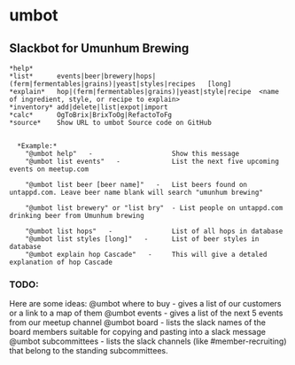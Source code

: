 # umbot
## Slackbot for Umunhum Brewing 

    *help*
    *list*      events|beer|brewery|hops|(ferm|fermentables|grains)|yeast|styles|recipes   [long]
    *explain*   hop|(ferm|fermentables|grains)|yeast|style|recipe  <name of ingredient, style, or recipe to explain>
    *inventory* add|delete|list|expot|import
    *calc*      OgToBrix|BrixToOg|RefactoToFg
    *source*    Show URL to umbot Source code on GitHub


      *Example:*
        "@umbot help"   -                    Show this message
        "@umbot list events"   -             List the next five upcoming events on meetup.com

        "@umbot list beer [beer name]"   -   List beers found on untappd.com. Leave beer name blank will search "umunhum brewing"

        "@umbot list brewery" or "list bry"  - List people on untappd.com drinking beer from Umunhum brewing

        "@umbot list hops"   -               List of all hops in database
        "@umbot list styles [long]"   -      List of beer styles in database
        "@umbot explain hop Cascade"   -     This will give a detaled explanation of hop Cascade

### TODO:

Here are some ideas:
@umbot where to buy - gives a list of our customers or a link to a map of them
@umbot events - gives a list of the next 5 events from our meetup channel 
@umbot board - lists the slack names of the board members suitable for copying and pasting into a slack message
@umbot subcommittees - lists the slack channels (like #member-recruiting) that belong to the standing subcommittees.


